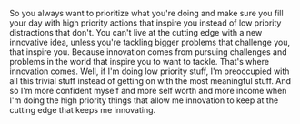  So you always want to prioritize what you're doing and make sure you fill your day with high priority actions that inspire you instead of low priority distractions that don't. You can't live at the cutting edge with a new innovative idea, unless you're tackling bigger problems that challenge you, that inspire you. Because innovation comes from pursuing challenges and problems in the world that inspire you to want to tackle. That's where innovation comes. Well, if I'm doing low priority stuff, I'm preoccupied with all this trivial stuff instead of getting on with the most meaningful stuff. And so I'm more confident myself and more self worth and more income when I'm doing the high priority things that allow me innovation to keep at the cutting edge that keeps me innovating.